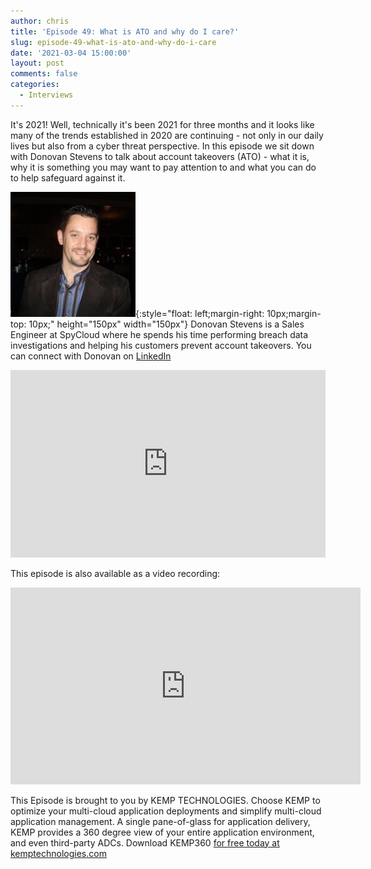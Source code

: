 ```yaml
---
author: chris
title: 'Episode 49: What is ATO and why do I care?'
slug: episode-49-what-is-ato-and-why-do-i-care
date: '2021-03-04 15:00:00'
layout: post
comments: false
categories:
  - Interviews
---
```


It's 2021! Well, technically it's been 2021 for three months and it looks like many of the trends established in 2020 are continuing - not only in our daily lives but also from a cyber threat perspective. In this episode we sit down with Donovan Stevens to talk about account takeovers (ATO) - what it is, why it is something you may want to pay attention to and what you can do to help safeguard against it.

![Donovan](/images/uploads/2021/03/donovan.jpg){:style="float: left;margin-right: 10px;margin-top: 10px;" height="150px" width="150px"} Donovan Stevens is a Sales Engineer at SpyCloud where he spends his time performing breach data investigations and helping his customers prevent account takeovers. You can connect with Donovan on [LinkedIn](https://www.linkedin.com/in/donovan-stevens-4374472/)

<p><iframe width="100%" height="300" scrolling="no" frameborder="no" allow="autoplay" src="https://w.soundcloud.com/player/?url=https%3A//api.soundcloud.com/tracks/998530843&color=%23ff5500&auto_play=false&hide_related=false&show_comments=true&show_user=true&show_reposts=false&show_teaser=true&visual=true"></iframe></p>

This episode is also available as a video recording:

<p><iframe width="560" height="315" src="https://www.youtube.com/embed/z6CieOD5f9E" frameborder="0" allow="accelerometer; autoplay; clipboard-write; encrypted-media; gyroscope; picture-in-picture" allowfullscreen></iframe></p>

This Episode is brought to you by KEMP TECHNOLOGIES. Choose KEMP to optimize your multi-cloud application deployments and simplify multi-cloud application management. A single pane-of-glass for application delivery, KEMP provides a 360 degree view of your entire application environment, and even third-party ADCs. Download KEMP360 [for free today at kemptechnologies.com](https://kempte.ch/2MYXjew)
